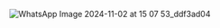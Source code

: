 ![WhatsApp Image 2024-11-02 at 15 07 53_ddf3ad04](https://github.com/user-attachments/assets/4c0af2d7-b3ae-4699-be5e-9edda147e3b8)
